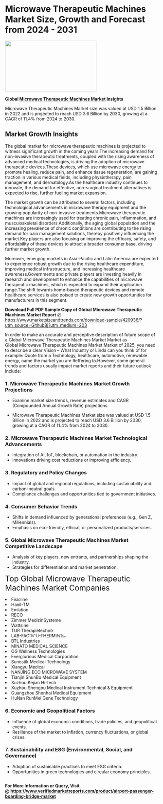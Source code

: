 <H1>Microwave Therapeutic Machines Market Size, Growth and Forecast from 2024 - 2031</H1><img class="aligncenter size-medium wp-image-584254" src="https://thirdeyenews.in/wp-content/uploads/2024/09/Global-Market-Research-300x168.jpeg" alt="" width="300" height="168" /><p><strong>Global&nbsp;<a href="https://www.marketsizeandtrends.com/download-sample/420936/?utm_source=Github8j?utm_medium=203">Microwave Therapeutic Machines Market</a> Insights</strong></p><p>Microwave Therapeutic Machines Market size was valued at USD 1.5 Billion in 2022 and is projected to reach USD 3.6 Billion by 2030, growing at a CAGR of 11.4% from 2024 to 2030.</p><p><h2>Market Growth Insights</h2> <p>The global market for microwave therapeutic machines is projected to witness significant growth in the coming years.The increasing demand for non-invasive therapeutic treatments, coupled with the rising awareness of advanced medical technologies, is driving the adoption of microwave therapeutic devices.These devices, which use microwave energy to promote healing, reduce pain, and enhance tissue regeneration, are gaining traction in various medical fields, including physiotherapy, pain management, and dermatology.As the healthcare industry continues to innovate, the demand for effective, non-surgical treatment alternatives is expected to rise, further fueling market expansion.</p> <p>The market growth can be attributed to several factors, including technological advancements in microwave therapy equipment and the growing popularity of non-invasive treatments.Microwave therapeutic machines are increasingly used for treating chronic pain, inflammation, and musculoskeletal disorders.Additionally, the aging global population and the increasing prevalence of chronic conditions are contributing to the rising demand for pain management solutions, thereby positively influencing the market.Key players are also focusing on improving the efficacy, safety, and affordability of these devices to attract a broader consumer base, driving further market growth.</p> <p>Moreover, emerging markets in Asia-Pacific and Latin America are expected to experience robust growth due to the rising healthcare expenditure, improving medical infrastructure, and increasing healthcare awareness.Governments and private players are investing heavily in research and development to enhance the capabilities of microwave therapeutic machines, which is expected to expand their application range.The shift towards home-based therapeutic devices and remote healthcare services is also poised to create new growth opportunities for manufacturers in this segment.</p> <p><span class=""><strong>Download Full PDF Sample Copy of Global Microwave Therapeutic Machines Market Report</strong> @ <a href="https://www.marketsizeandtrends.com/download-sample/420936/?utm_source=Github8j?utm_medium=203" target="_blank">https://www.marketsizeandtrends.com/download-sample/420936/?utm_source=Github8j?utm_medium=203</a></span></p><p>In order to make an accurate and perceptive description of future scope of a Global&nbsp;Microwave Therapeutic Machines Market Market as Global&nbsp;Microwave Therapeutic Machines Market Market of 2025, you need to describe a clear Vision &ndash; What Industry or Linda can you think of for example: Quote from a Technology, healthcare, automotive, renewable energy, name the market you are Reffering to.However, some general trends and factors usually impact market reports and their future outlook include:</p><h3>1.&nbsp;<strong>Microwave Therapeutic Machines Market Growth Projections</strong></h3><ul><li>Examine market size trends, revenue estimates and CAGR (Compounded Annual Growth Rate) projections.</li><li><p>Microwave Therapeutic Machines Market size was valued at USD 1.5 Billion in 2022 and is projected to reach USD 3.6 Billion by 2030, growing at a CAGR of 11.4% from 2024 to 2030.</p></li></ul><h3>2.&nbsp;<strong>Microwave Therapeutic Machines Market Technological Advancements</strong></h3><ul><li>Integration of AI, IoT, blockchain, or automation in the industry.</li><li>Innovations driving cost reductions or improving efficiency.</li></ul><h3>3.&nbsp;<strong>Regulatory and Policy Changes</strong></h3><ul><li>Impact of global and regional regulations, including sustainability and carbon-neutral goals.</li><li>Compliance challenges and opportunities tied to government initiatives.</li></ul><h3>4.&nbsp;<strong>Consumer Behavior Trends</strong></h3><ul><li>Shifts in demand influenced by generational preferences (e.g., Gen Z, Millennials).</li><li>Emphasis on eco-friendly, ethical, or personalized products/services.</li></ul><h3>5.&nbsp;<strong>Global Microwave Therapeutic Machines Market Competitive Landscape</strong></h3><ul><li>Analysis of key players, new entrants, and partnerships shaping the industry.</li><li>Strategies for differentiation and market penetration.</li></ul><p data-pm-slice="1 1 []"><span style="color: inherit; font-family: inherit; font-size: 25px;">Top Global Microwave Therapeutic Machines Market Companies</span></p><div class="" data-test-id=""><p><li>Fisioline</li><li> Hanil-TM</li><li> Emlation</li><li> RECO</li><li> Zimmer MedizinSysteme</li><li> Wattsine</li><li> TUR Therapietechnik</li><li> LAB-FACï¼ˆU-THERMï¼‰</li><li> BTL Industries</li><li> MINATO MEDICAL SCIENCE</li><li> OG Wellness Technologies</li><li> Everglorious Medical Corporation</li><li> Sunostik Medical Technology</li><li> Xiangyu Medical</li><li> NANJING ECO MICROWAVE SYSTEM</li><li> Tianjin ShunBo Medical Equipment</li><li> Xuzhou Kejian Hi-tech</li><li> Xuzhou Shengpu Medical Instrument Technical & Equipment</li><li> Guangzhou Shenhai Medical Equipment</li><li> HuNan RunMei Gene Technology</li></p></div><h3>6.&nbsp;<strong>Economic and Geopolitical Factors</strong></h3><ul><li>Influence of global economic conditions, trade policies, and geopolitical events.</li><li>Resilience of the market to inflation, currency fluctuations, or global crises.</li></ul><h3>7.&nbsp;<strong>Sustainability and ESG (Environmental, Social, and Governance)</strong></h3><ul><li>Adoption of sustainable practices to meet ESG criteria.</li><li>Opportunities in green technologies and circular economy principles.</li></ul><h2><strong style="font-size: 14px;">For More Information or Query, Visit @&nbsp;</strong><a style="background-color: #ffffff; font-size: 14px;" href="https://www.marketsizeandtrends.com/report/microwave-therapeutic-machines-market/" target="_blank">https://www.verifiedmarketreports.com/product/airport-passenger-boarding-bridge-market</a></h2>